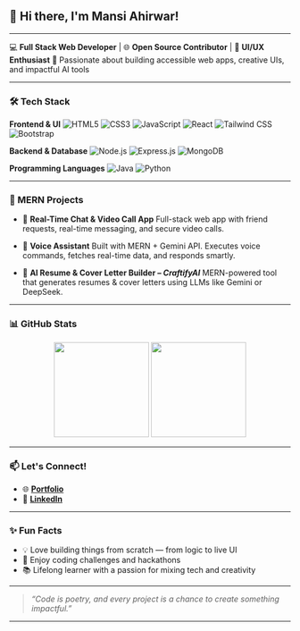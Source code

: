 ## 👋 Hi there, I'm Mansi Ahirwar!
---

💻 **Full Stack Web Developer** | 🌐 **Open Source Contributor** | 🎨 **UI/UX Enthusiast**
🚀 Passionate about building accessible web apps, creative UIs, and impactful AI tools

---

### 🛠️ Tech Stack

**Frontend & UI**
![HTML5](https://img.shields.io/badge/HTML5-E34F26?style=for-the-badge\&logo=html5\&logoColor=white)
![CSS3](https://img.shields.io/badge/CSS3-1572B6?style=for-the-badge\&logo=css3\&logoColor=white)
![JavaScript](https://img.shields.io/badge/JavaScript-F7DF1E?style=for-the-badge\&logo=javascript\&logoColor=black)
![React](https://img.shields.io/badge/React-20232A?style=for-the-badge\&logo=react\&logoColor=61DAFB)
![Tailwind CSS](https://img.shields.io/badge/Tailwind-06B6D4?style=for-the-badge\&logo=tailwindcss\&logoColor=white)
![Bootstrap](https://img.shields.io/badge/Bootstrap-7952B3?style=for-the-badge\&logo=bootstrap\&logoColor=white)

**Backend & Database**
![Node.js](https://img.shields.io/badge/Node.js-339933?style=for-the-badge\&logo=nodedotjs\&logoColor=white)
![Express.js](https://img.shields.io/badge/Express.js-000000?style=for-the-badge\&logo=express\&logoColor=white)
![MongoDB](https://img.shields.io/badge/MongoDB-47A248?style=for-the-badge\&logo=mongodb\&logoColor=white)

**Programming Languages**
![Java](https://img.shields.io/badge/Java-ED8B00?style=for-the-badge\&logo=openjdk\&logoColor=white)
![Python](https://img.shields.io/badge/Python-3776AB?style=for-the-badge\&logo=python\&logoColor=white)

---

### 🚧 MERN Projects

* 🔹 **Real-Time Chat & Video Call App**
  Full-stack web app with friend requests, real-time messaging, and secure video calls.

* 🔹 **Voice Assistant**
  Built with MERN + Gemini API. Executes voice commands, fetches real-time data, and responds smartly.

* 🔹 **AI Resume & Cover Letter Builder – *CraftifyAI***
  MERN-powered tool that generates resumes & cover letters using LLMs like Gemini or DeepSeek.

---

### 📊 GitHub Stats
<p align="center"> 
  <img src="https://github-readme-stats.vercel.app/api?username=mansix02&show_icons=true&theme=tokyonight" height="170px"/>
  <img src="https://github-readme-stats.vercel.app/api/top-langs/?username=mansix02&layout=compact&theme=tokyonight" height="170px"/> 
</p>

---

### 📫 Let's Connect!

* 🌐 [**Portfolio**](https://mansiahirwarportfolio.netlify.app/)
* 💼 [**LinkedIn**](https://www.linkedin.com/in/mansi-ahirwar-18446a286)

---

### ✨ Fun Facts

* 💡 Love building things from scratch — from logic to live UI
* 🧩 Enjoy coding challenges and hackathons
* 📚 Lifelong learner with a passion for mixing tech and creativity

---

> *“Code is poetry, and every project is a chance to create something impactful.”*

---
